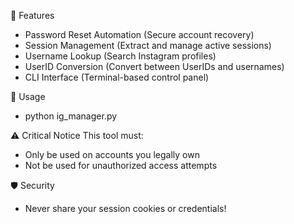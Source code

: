 🌟 Features
- Password Reset Automation (Secure account recovery)
- Session Management (Extract and manage active sessions)
- Username Lookup (Search Instagram profiles)
- UserID Conversion (Convert between UserIDs and usernames)
- CLI Interface (Terminal-based control panel)

🚀 Usage
- python ig_manager.py

⚠️ Critical Notice
This tool must:
- Only be used on accounts you legally own
- Not be used for unauthorized access attempts

🛡️ Security
- Never share your session cookies or credentials!

